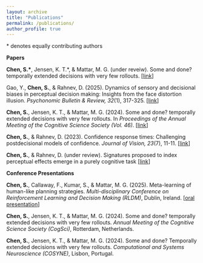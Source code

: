 ```yaml
---
layout: archive
title: "Publications"
permalink: /publications/
author_profile: true
---
```


<!--{% if author.googlescholar %}
  You can also find my articles on <u><a href="{{author.googlescholar}}">my Google Scholar profile</a>.</u>
{% endif %}

{% include base_path %}

{% for post in site.publications reversed %}
  {% include archive-single.html %}
{% endfor %}
-->
\* denotes equally contributing authors


**Papers**

**Chen, S.\***, Jensen, K. T.\*, & Mattar, M. G. (under reveiw). Some and done? temporally extended decisions with very few rollouts. [[link](https://osf.io/gpt39_v1/)]

Gao, Y., **Chen, S.**, & Rahnev, D. (2025). Dynamics of sensory and decisional biases in perceptual decision making: Insights from the face distortion illusion. *Psychonomic Bulletin & Review, 32*(1), 317-325. [[link](https://link.springer.com/article/10.3758/s13423-024-02539-8)]

**Chen, S.**, Jensen, K. T., & Mattar, M. G. (2024). Some and done? temporally extended decisions with very few rollouts. In *Proceedings of the Annual Meeting of the Cognitive Science Society (Vol. 46)*. [[link](https://escholarship.org/uc/item/9gz1c7sg)]

**Chen, S.**, & Rahnev, D. (2023). Confidence response times: Challenging postdecisional models of confidence. *Journal of Vision, 23*(7), 11-11. [[link](https://jov.arvojournals.org/article.aspx?articleid=2791308)]

**Chen, S.**, & Rahnev, D. (under review). Signatures proposed to index perceptual effects emerge in a purely cognitive task [[link](https://osf.io/preprints/psyarxiv/fw5x6_v1)]


**Conference Presentations**

**Chen, S.**, Callaway, F., Kumar, S., & Mattar, M. G. (2025). Meta-learning of human-like planning strategies. *Multi-disciplinary Conference on Reinforcement Learning and Decision Making (RLDM)*, Dublin, Ireland. [[oral presentation](https://www.youtube.com/watch?v=1zUy9kT6--g)]

**Chen, S.**, Jensen, K. T., & Mattar, M. G. (2024). Some and done? temporally extended decisions with very few rollouts. *Annual Meeting of the Cognitive Science Society (CogSci)*, Rotterdam, Netherlands.

**Chen, S.**, Jensen, K. T., & Mattar, M. G. (2024). Some and done? Temporally extended decisions with very few rollouts. *Computational and Systems Neuroscience (COSYNE)*, Lisbon, Portugal.